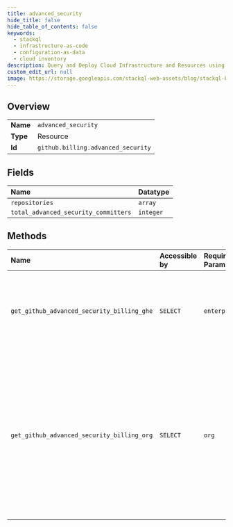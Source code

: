 ```yaml
---
title: advanced_security
hide_title: false
hide_table_of_contents: false
keywords:
  - stackql
  - infrastructure-as-code
  - configuration-as-data
  - cloud inventory
description: Query and Deploy Cloud Infrastructure and Resources using SQL
custom_edit_url: null
image: https://storage.googleapis.com/stackql-web-assets/blog/stackql-blog-post-featured-image.png
---
```

  
    

## Overview
<table><tbody>
<tr><td><b>Name</b></td><td><code>advanced_security</code></td></tr>
<tr><td><b>Type</b></td><td>Resource</td></tr>
<tr><td><b>Id</b></td><td><code>github.billing.advanced_security</code></td></tr>
</tbody></table>

## Fields
| Name | Datatype |
|:-----|:---------|
| `repositories` | `array` |
| `total_advanced_security_committers` | `integer` |
## Methods
| Name | Accessible by | Required Params | Description |
|:-----|:--------------|:----------------|:------------|
| `get_github_advanced_security_billing_ghe` | `SELECT` | `enterprise` | Gets the GitHub Advanced Security active committers for an enterprise per repository.<br />Each distinct user login across all repositories is counted as a single Advanced Security seat, so the total_advanced_security_committers is not the sum of active_users for each repository. |
| `get_github_advanced_security_billing_org` | `SELECT` | `org` | Gets the GitHub Advanced Security active committers for an organization per repository.<br />Each distinct user login across all repositories is counted as a single Advanced Security seat, so the total_advanced_security_committers is not the sum of advanced_security_committers for each repository.<br />If this organization defers to an enterprise for billing, the total_advanced_security_committers returned from the organization API may include some users that are in more than one organization, so they will only consume a single Advanced Security seat at the enterprise level. |
